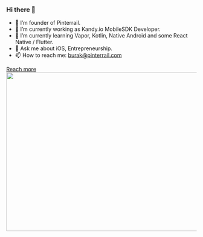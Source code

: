 ### Hi there 👋

- 💼 I’m founder of Pinterrail.
- 🔭 I’m currently working as Kandy.io MobileSDK Developer.
- 🌱 I’m currently learning Vapor, Kotlin, Native Android and some React Native / Flutter.
- 💬 Ask me about iOS, Entrepreneurship.
- 📫 How to reach me: burak@pinterrail.com

[Reach more](https://burakgunduztr.github.io)
[<img src="https://www.pinterrail.com/other/pinterrail-news.png" width="674" height="420">](https://pinterrail.com/app)
